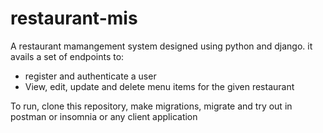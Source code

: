# restaurant-mis
A restaurant mamangement system designed using python and django. it avails a set of endpoints to:
- register and authenticate a user
- View, edit, update and delete menu items for the given restaurant

To run, clone this repository, make migrations, migrate and try out in postman or insomnia or any client application
